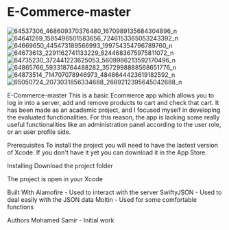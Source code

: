 # E-Commerce-master

![64537306_468609370376480_1670989135684304896_n](https://user-images.githubusercontent.com/53972048/67865218-9f877480-fb2f-11e9-88e2-a97ed055d6ad.png)
![64641269_1585496501583656_7246153365053243392_n](https://user-images.githubusercontent.com/53972048/67865220-9f877480-fb2f-11e9-9309-b26d1d6ec754.png)
![64669650_445473189566993_199754354796789760_n](https://user-images.githubusercontent.com/53972048/67865222-9f877480-fb2f-11e9-866c-4ebdd66ab226.png)
![64673613_2291162741133229_8244683675975811072_n](https://user-images.githubusercontent.com/53972048/67865224-a0200b00-fb2f-11e9-9f02-6f665fd596c3.png)
![64735230_372441223625053_5609986213592170496_n](https://user-images.githubusercontent.com/53972048/67865225-a0200b00-fb2f-11e9-8d04-c5f0c369dbdd.png)
![64865766_593318764488282_3572998888568651776_n](https://user-images.githubusercontent.com/53972048/67865227-a0b8a180-fb2f-11e9-8ef5-bbc614c89bc9.png)
![64873514_714707078946973_4848644423619182592_n](https://user-images.githubusercontent.com/53972048/67865231-a0b8a180-fb2f-11e9-84d8-d3d355da9786.png)
![65050724_2073031856334688_2689212395645042688_n](https://user-images.githubusercontent.com/53972048/67865235-a2826500-fb2f-11e9-8564-767c98ea167d.png)


E-Commerce-master
This is a basic Ecommerce app which allows you to log in into a server, add and remove products to cart and check that cart. It has been made as an academic project, and I focused myself in developing the evaluated functionalities. For this reason, the app is lacking some really useful functionalities like an administration panel according to the user role, or an user profile side.


Prerequisites
To install the project you will need to have the lastest version of Xcode. If you don't have it yet you can download it in the App Store.

Installing
Download the project folder

The project is open in your Xcode

Built With
Alamofire - Used to interact with the server
SwiftyJSON - Used to deal easily with the JSON data
Moltin - Used for some comfortable functions

Authors
Mohamed Samir - Initial work
